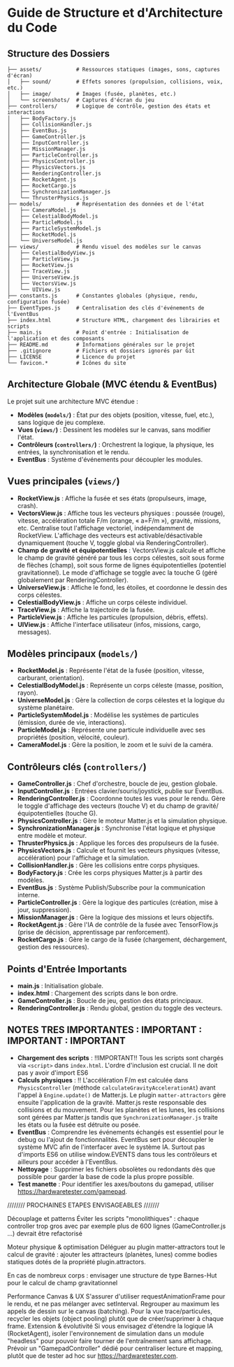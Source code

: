 # Guide de Structure et d'Architecture du Code

## Structure des Dossiers

```
├── assets/           # Ressources statiques (images, sons, captures d'écran)
│   ├── sound/        # Effets sonores (propulsion, collisions, voix, etc.)
│   ├── image/        # Images (fusée, planètes, etc.)
│   └── screenshots/  # Captures d'écran du jeu
├── controllers/      # Logique de contrôle, gestion des états et interactions
│   ├── BodyFactory.js
│   ├── CollisionHandler.js
│   ├── EventBus.js
│   ├── GameController.js
│   ├── InputController.js
│   ├── MissionManager.js
│   ├── ParticleController.js
│   ├── PhysicsController.js
│   ├── PhysicsVectors.js
│   ├── RenderingController.js
│   ├── RocketAgent.js
│   ├── RocketCargo.js
│   ├── SynchronizationManager.js
│   └── ThrusterPhysics.js
├── models/           # Représentation des données et de l'état
│   ├── CameraModel.js
│   ├── CelestialBodyModel.js
│   ├── ParticleModel.js
│   ├── ParticleSystemModel.js
│   ├── RocketModel.js
│   └── UniverseModel.js
├── views/            # Rendu visuel des modèles sur le canvas
│   ├── CelestialBodyView.js
│   ├── ParticleView.js
│   ├── RocketView.js
│   ├── TraceView.js
│   ├── UniverseView.js
│   ├── VectorsView.js
│   └── UIView.js
├── constants.js      # Constantes globales (physique, rendu, configuration fusée)
├── EventTypes.js     # Centralisation des clés d'événements de l'EventBus
├── index.html        # Structure HTML, chargement des librairies et scripts
├── main.js           # Point d'entrée : Initialisation de l'application et des composants
├── README.md         # Informations générales sur le projet
├── .gitignore        # Fichiers et dossiers ignorés par Git
├── LICENSE           # Licence du projet
└── favicon.*         # Icônes du site
```

## Architecture Globale (MVC étendu & EventBus)

Le projet suit une architecture MVC étendue :
- **Modèles (`models/`)** : État pur des objets (position, vitesse, fuel, etc.), sans logique de jeu complexe.
- **Vues (`views/`)** : Dessinent les modèles sur le canvas, sans modifier l'état.
- **Contrôleurs (`controllers/`)** : Orchestrent la logique, la physique, les entrées, la synchronisation et le rendu.
- **EventBus** : Système d'événements pour découpler les modules.

## Vues principales (`views/`)
- **RocketView.js** : Affiche la fusée et ses états (propulseurs, image, crash).
- **VectorsView.js** : Affiche tous les vecteurs physiques : poussée (rouge), vitesse, accélération totale F/m (orange, « a=F/m »), gravité, missions, etc. Centralise tout l'affichage vectoriel, indépendamment de RocketView. L'affichage des vecteurs est activable/désactivable dynamiquement (touche V, toggle global via RenderingController).
- **Champ de gravité et équipotentielles** : VectorsView.js calcule et affiche le champ de gravité généré par tous les corps célestes, soit sous forme de flèches (champ), soit sous forme de lignes équipotentielles (potentiel gravitationnel). Le mode d'affichage se toggle avec la touche G (géré globalement par RenderingController).
- **UniverseView.js** : Affiche le fond, les étoiles, et coordonne le dessin des corps célestes.
- **CelestialBodyView.js** : Affiche un corps céleste individuel.
- **TraceView.js** : Affiche la trajectoire de la fusée.
- **ParticleView.js** : Affiche les particules (propulsion, débris, effets).
- **UIView.js** : Affiche l'interface utilisateur (infos, missions, cargo, messages).

## Modèles principaux (`models/`)
- **RocketModel.js** : Représente l'état de la fusée (position, vitesse, carburant, orientation).
- **CelestialBodyModel.js** : Représente un corps céleste (masse, position, rayon).
- **UniverseModel.js** : Gère la collection de corps célestes et la logique du système planétaire.
- **ParticleSystemModel.js** : Modélise les systèmes de particules (émission, durée de vie, interactions).
- **ParticleModel.js** : Représente une particule individuelle avec ses propriétés (position, vélocité, couleur).
- **CameraModel.js** : Gère la position, le zoom et le suivi de la caméra.

## Contrôleurs clés (`controllers/`)
- **GameController.js** : Chef d'orchestre, boucle de jeu, gestion globale.
- **InputController.js** : Entrées clavier/souris/joystick, publie sur EventBus.
- **RenderingController.js** : Coordonne toutes les vues pour le rendu. Gère le toggle d'affichage des vecteurs (touche V) et du champ de gravité/équipotentielles (touche G).
- **PhysicsController.js** : Gère le moteur Matter.js et la simulation physique.
- **SynchronizationManager.js** : Synchronise l'état logique et physique entre modèle et moteur.
- **ThrusterPhysics.js** : Applique les forces des propulseurs de la fusée.
- **PhysicsVectors.js** : Calcule et fournit les vecteurs physiques (vitesse, accélération) pour l'affichage et la simulation.
- **CollisionHandler.js** : Gère les collisions entre corps physiques.
- **BodyFactory.js** : Crée les corps physiques Matter.js à partir des modèles.
- **EventBus.js** : Système Publish/Subscribe pour la communication interne.
- **ParticleController.js** : Gère la logique des particules (création, mise à jour, suppression).
- **MissionManager.js** : Gère la logique des missions et leurs objectifs.
- **RocketAgent.js** : Gère l'IA de contrôle de la fusée avec TensorFlow.js (prise de décision, apprentissage par renforcement).
- **RocketCargo.js** : Gère le cargo de la fusée (chargement, déchargement, gestion des ressources).

## Points d'Entrée Importants
- **main.js** : Initialisation globale.
- **index.html** : Chargement des scripts dans le bon ordre.
- **GameController.js** : Boucle de jeu, gestion des états principaux.
- **RenderingController.js** : Rendu global, gestion du toggle des vecteurs.

## NOTES TRES IMPORTANTES : IMPORTANT : IMPORTANT : IMPORTANT
- **Chargement des scripts** : !!IMPORTANT!! Tous les scripts sont chargés via `<script>` dans `index.html`. L'ordre d'inclusion est crucial. Il ne doit pas y avoir d'import ES6
- **Calculs physiques** : !! L'accélération F/m est calculée dans `PhysicsController` (méthode `calculateGravityAccelerationAt`) avant l'appel à `Engine.update()` de Matter.js. Le plugin `matter-attractors` gère ensuite l'application de la gravité. Matter.js reste responsable des collisions et du mouvement. Pour les planètes et les lunes, les collisions sont gérées par Matter.js tandis que `SynchronizationManager.js` traite les états ou la fusée est détruite ou posée.
- **EventBus** : Comprendre les événements échangés est essentiel pour le debug ou l'ajout de fonctionnalités. EventBus sert pour découpler le système MVC afin de l'interfacer avec le système IA. Surtout pas d'imports ES6 on utilise window.EVENTS dans tous les contrôleurs et ailleurs pour accéder à l'EventBus.
- **Nettoyage** : Supprimer les fichiers obsolètes ou redondants dès que possible pour garder la base de code la plus propre possible.
- **Test manette** : Pour identifier les axes/boutons du gamepad, utiliser https://hardwaretester.com/gamepad.




////////  PROCHAINES ETAPES ENVISAGEABLES ///////

Découplage et patterns
Éviter les scripts "monolithiques" : chaque controller trop gros avec par exemple plus de 600 lignes (GameController.js ...) devrait être refactorisé

Moteur physique & optimisation
Déléguer au plugin matter-attractors tout le calcul de gravité : ajouter les attracteurs (planètes, lunes) comme bodies statiques dotés de la propriété plugin.attractors.

En cas de nombreux corps : envisager une structure de type Barnes-Hut pour le calcul de champ gravitationnel

Performance Canvas & UX
S'assurer d'utiliser requestAnimationFrame pour le rendu, et ne pas mélanger avec setInterval.
Regrouper au maximum les appels de dessin sur le canvas (batching).
Pour la vue trace/particules, recycler les objets (object pooling) plutôt que de créer/supprimer à chaque frame.
Extension & évolutivité
Si vous envisagez d'étendre la logique IA (RocketAgent), isoler l'environnement de simulation dans un module "headless" pour pouvoir faire tourner de l'entraînement sans affichage.
Prévoir un "GamepadController" dédié pour centraliser lecture et mapping, plutôt que de tester ad hoc sur https://hardwaretester.com.


